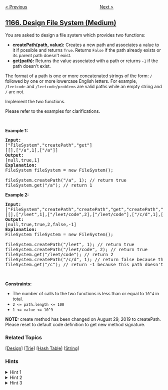 <!--|This file generated by command(leetcode description); DO NOT EDIT.    |-->
<!--+----------------------------------------------------------------------+-->
<!--|@author    awesee <openset.wang@gmail.com>                           |-->
<!--|@link      https://github.com/awesee                                 |-->
<!--|@home      https://github.com/awesee/leetcode                        |-->
<!--+----------------------------------------------------------------------+-->

[< Previous](../single-row-keyboard "Single-Row Keyboard")
　　　　　　　　　　　　　　　　
[Next >](../minimum-cost-to-connect-sticks "Minimum Cost to Connect Sticks")

## [1166. Design File System (Medium)](https://leetcode.com/problems/design-file-system "设计文件系统")

<p>You are asked to design a file system&nbsp;which provides two functions:</p>

<ul>
	<li><strong>createPath(path, value):</strong>&nbsp;Creates a new path and associates a value to it if possible and returns <code>True</code>.&nbsp;Returns <code>False</code>&nbsp;if the path already exists or its parent path doesn&#39;t exist.</li>
	<li><strong>get(path):</strong>&nbsp;Returns the value associated with a path or returns&nbsp;<code>-1</code>&nbsp;if the path doesn&#39;t exist.</li>
</ul>

<p>The format of a path is&nbsp;one or more concatenated strings of the form:&nbsp;<code>/</code> followed by one or more lowercase English letters. For example, <code>/leetcode</code>&nbsp;and <code>/leetcode/problems</code>&nbsp;are valid paths while an empty string and <code>/</code>&nbsp;are not.</p>

<p>Implement the two functions.</p>

<p>Please refer to the examples for clarifications.</p>

<p>&nbsp;</p>
<p><strong>Example 1:</strong></p>

<pre>
<strong>Input:</strong> 
[&quot;FileSystem&quot;,&quot;createPath&quot;,&quot;get&quot;]
[[],[&quot;/a&quot;,1],[&quot;/a&quot;]]
<strong>Output:</strong> 
[null,true,1]
<strong>Explanation:</strong> 
FileSystem fileSystem = new FileSystem();

fileSystem.createPath(&quot;/a&quot;, 1); // return true
fileSystem.get(&quot;/a&quot;); // return 1
</pre>

<p><strong>Example 2:</strong></p>

<pre>
<strong>Input:</strong> 
[&quot;FileSystem&quot;,&quot;createPath&quot;,&quot;createPath&quot;,&quot;get&quot;,&quot;createPath&quot;,&quot;get&quot;]
[[],[&quot;/leet&quot;,1],[&quot;/leet/code&quot;,2],[&quot;/leet/code&quot;],[&quot;/c/d&quot;,1],[&quot;/c&quot;]]
<strong>Output:</strong> 
[null,true,true,2,false,-1]
<strong>Explanation:</strong> 
FileSystem fileSystem = new FileSystem();

fileSystem.createPath(&quot;/leet&quot;, 1); // return true
fileSystem.createPath(&quot;/leet/code&quot;, 2); // return true
fileSystem.get(&quot;/leet/code&quot;); // return 2
fileSystem.createPath(&quot;/c/d&quot;, 1); // return false because the parent path &quot;/c&quot; doesn&#39;t exist.
fileSystem.get(&quot;/c&quot;); // return -1 because this path doesn&#39;t exist.
</pre>

<p>&nbsp;</p>
<p><strong>Constraints:</strong></p>

<ul>
	<li>The number of&nbsp;calls to the two functions&nbsp;is less than or equal to <code>10^4</code> in total.</li>
	<li><code>2 &lt;= path.length &lt;= 100</code></li>
	<li><code>1 &lt;= value &lt;= 10^9</code></li>
</ul>

<p><strong>NOTE:</strong>&nbsp;create method has been changed on August&nbsp;29, 2019 to createPath. Please reset to default code definition to get new method signature.</p>

### Related Topics
  [[Design](../../tag/design/README.md)]
  [[Trie](../../tag/trie/README.md)]
  [[Hash Table](../../tag/hash-table/README.md)]
  [[String](../../tag/string/README.md)]

### Hints
<details>
<summary>Hint 1</summary>
What if you think of a tree hierarchy for the files?.
</details>

<details>
<summary>Hint 2</summary>
A path is a node in the tree.
</details>

<details>
<summary>Hint 3</summary>
Use a hash table to store the valid paths along with their values.
</details>
